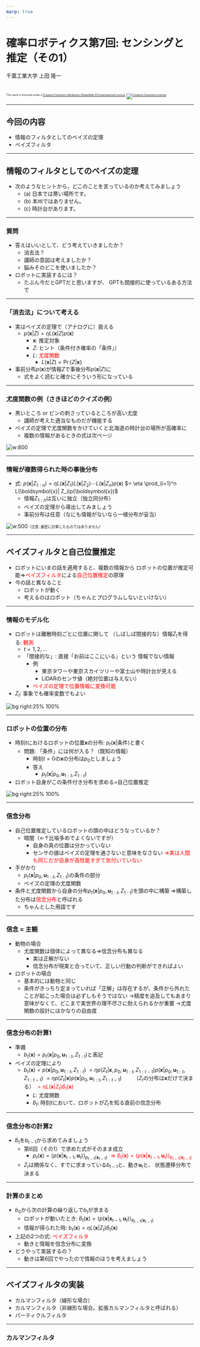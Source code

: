 ```yaml
---
marp: true
---
```


<!-- footer: 確率ロボティクス第7回 -->

# 確率ロボティクス第7回: センシングと推定（その1）

千葉工業大学 上田 隆一

<br />

<p style="font-size:50%">
This work is licensed under a <a rel="license" href="http://creativecommons.org/licenses/by-sa/4.0/">Creative Commons Attribution-ShareAlike 4.0 International License</a>.
<a rel="license" href="http://creativecommons.org/licenses/by-sa/4.0/">
<img alt="Creative Commons License" style="border-width:0" src="https://i.creativecommons.org/l/by-sa/4.0/88x31.png" /></a>
</p>

---

<!-- paginate: true -->

## 今回の内容

- 情報のフィルタとしてのベイズの定理
- ベイズフィルタ

---

## 情報のフィルタとしてのベイズの定理

- 次のようなヒントから，どこのことを言っているのか考えてみましょう
	* (a) 日本では寒い場所です。
	* (b) 本州ではありません。
	* (c) 時計台があります。

---

### 質問

- 答えはいいとして、どう考えていきましたか？
    - 消去法？
    - 講師の意図は考えましたか？
    - 脳みそのどこを使いましたか？
- ロボットに実装するには？
    - たぶん今だとGPTだと思いますが、
    GPTも間接的に使っているある方法で

---

### 「消去法」について考える

- 実はベイズの定理で（アナログに）扱える
	- $p(\boldsymbol{x} | Z) = \eta L(\boldsymbol{x}| Z)p(\boldsymbol{x})$
	    - $\boldsymbol{x}$: 推定対象
	    - $Z$: ヒント（条件付き確率の「条件」）
	    - $L$: <span style="color:red">尤度関数</span>
            - $L(\boldsymbol{x}|Z) = \Pr\{Z | \boldsymbol{x}\}$
- 事前分布$p(\boldsymbol{x})$が情報$Z$で事後分布$p(\boldsymbol{x}|Z)$に
    - 式をよく読むと確かにそういう形になっている

---

### 尤度関数の例（さきほどのクイズの例）

- 黒いところ or ピンの刺さっているところが高い尤度
    - 講師が考えた適当なものだが機能する
- ベイズの定理で尤度関数をかけていくと北海道の時計台の場所が高確率に
    - 複数の情報があるときの式は次ページ

![w:800](./figs/likelihoods.svg)


---

### 情報が複数得られた時の事後分布

- 式: $p(\boldsymbol{x} | Z_{1:n}) = \eta L(\boldsymbol{x}| Z_1)L(\boldsymbol{x} | Z_2)\cdots L(\boldsymbol{x}| Z_n) p(\boldsymbol{x})$
    $= \eta \prod_{i=1}^n L(\boldsymbol{x}| Z_i)p(\boldsymbol{x})$
    - 情報$Z_{1:n}$は互いに独立（独立同分布）
    - ベイズの定理から導出してみましょう
    - 事前分布は任意（なにも情報がないなら一様分布が妥当）


![w:500](./figs/prior_posterior.svg)<span style="font-size:70%">（注意: 厳密に計算したものではありません）</span>


---

## ベイズフィルタと自己位置推定

- ロボットにいまの話を適用すると、複数の情報から
ロボットの位置が推定可能$\Rightarrow$<span style="color:red">ベイズフィルタ</span>による<span style="color:red">自己位置推定</span>の原理
- 今の話と異なること
    - ロボットが動く
    - 考えるのはロボット（ちゃんとプログラムしないといけない）

---

### 情報のモデル化

- ロボットは離散時刻ごとに位置に関して
（しばしば間接的な）情報$Z_t$を得る: <span style="color:red">観測</span>
    - $t=1,2,\dots$
    - 「間接的な」: 直接「お前はここにいる」という
    情報でない情報
        - 例
            - 東京タワーや東京スカイツリーや富士山や時計台が見える
            - LiDARのセンサ値（絶対位置は与えない）
        - <span style="color:red">ベイズの定理で位置情報に変換可能</span>
- $Z_t$: 事象でも確率変数でもよい

![bg right:25% 100%](./figs/sensor_data.svg)


---

### ロボットの位置の分布

- 時刻$t$におけるロボットの位置$\boldsymbol{x}$の分布: $p_t(\boldsymbol{x}|$条件$)$と書く
    - 問題: 「条件」には何が入る？（既知の情報）
        - 時刻$t=0$の$\boldsymbol{x}$の分布は$p_0$としましょう
        - 答え
            * $p_t(\boldsymbol{x}|p_0, \boldsymbol{u}_{1:t}, Z_{1:t})$
- ロボット自身がこの条件付き分布を求める=自己位置推定


![bg right:25% 100%](./figs/sensor_data.svg)

---

### 信念分布

- 自己位置推定しているロボットの頭の中はどうなっているか？
    - 暗闇（←↑比喩多めでよくないですが）
        - 自身の真の位置は分かっていない
        - センサの値はベイズの定理を通さないと意味をなさない
    <span style="color:red">$\Longrightarrow$実は人間も同じだが自身が高性能すぎて気付いていない</span>
- 手がかり
    - $p_t(\boldsymbol{x}|p_0, \boldsymbol{u}_{1:t}, Z_{1:t})$の条件の部分
    - ベイズの定理の尤度関数
- 条件と尤度関数から自身の分布$p_t(\boldsymbol{x}|p_0, \boldsymbol{u}_{1:t}, Z_{1:t})$を頭の中に構築
    $\Longrightarrow$構築した分布は<span style="color:red">信念分布</span>と呼ばれる
     - ちゃんとした用語です

---

### 信念 = 主観

- 動物の場合
    - 尤度関数は個体によって異なる$\Longrightarrow$信念分布も異なる
        - 実は正解がない
        - 信念分布が現実と合っていて、正しい行動の判断ができればよい
- ロボットの場合
    - 基本的には動物と同じ
    - 条件がきっちり定まっていれば「正解」は存在するが、条件から外れたことが起こった場合は必ずしもそうではない
    $\rightarrow$精度を追及してもあまり意味がなくて、どこまで実世界の理不尽さに耐えられるかが重要
    $\rightarrow$尤度関数の設計にはかなりの自由度

---

### 信念分布の計算1

- 準備
    - $b_t(\boldsymbol{x}) = p_t(\boldsymbol{x}|p_0, \boldsymbol{u}_{1:t}, Z_{1:t})$と表記
- ベイズの定理により
	- $b_t(\boldsymbol{x}) = p(\boldsymbol{x} | p_0, \boldsymbol{u}_{1:t}, Z_{1:t})$
	$= \eta p(Z_t | \boldsymbol{x}, p_0, \boldsymbol{u}_{1:t}, Z_{1:t-1} ) p(\boldsymbol{x} | p_0, \boldsymbol{u}_{1:t}, Z_{1:t-1} )$
	$= \eta p(Z_t | \boldsymbol{x} ) p(\boldsymbol{x} | p_0, \boldsymbol{u}_{1:t}, Z_{1:t-1} )\qquad$（$Z_t$の分布は$\boldsymbol{x}$だけで決まる）
	<span style="color:red">$= \eta L(\boldsymbol{x} | Z_t) \hat{b}_t(\boldsymbol{x})$</span>
        - $L$: 尤度関数
        - $\hat{b}_t$: 時刻$t$において、ロボットが$Z_t$を知る直前の信念分布

---

### 信念分布の計算2

- $\hat{b}_t$を$b_{t-1}$から求めてみましょう
    - 第6回（その1）で求めた式がそのまま成立
        - $p_t(\boldsymbol{x}) = \big\langle p(\boldsymbol{x}| \boldsymbol{x}_{t-1} , \boldsymbol{u}_t) \big\rangle_{p_{t-1}(\boldsymbol{x}_{t-1}) }$
        <span style="color:red">$\Longrightarrow \hat{b}_t(\boldsymbol{x}) = \big\langle p(\boldsymbol{x}| \boldsymbol{x}_{t-1} , \boldsymbol{u}_t) \big\rangle_{b_{t-1}(\boldsymbol{x}_{t-1}) }$</span>
    - $Z_t$は関係なく、すでに求まっている$b_{t-1}$と、動き$\boldsymbol{u}_t$と、
    状態遷移分布で決まる


---

### 計算のまとめ

- $b_0$から次の計算の繰り返しで$b_t$が求まる
    - ロボットが動いたとき: $\hat{b}_t(\boldsymbol{x}) = \big\langle p(\boldsymbol{x}| \boldsymbol{x}_{t-1} , \boldsymbol{u}_t) \big\rangle_{b_{t-1}(\boldsymbol{x}_{t-1}) }$
    - 情報が得られた時: $b_t(\boldsymbol{x}) = \eta L(\boldsymbol{x} | Z_t) \hat{b}_t(\boldsymbol{x})$
- 上記の2つの式: <span style="color:red">ベイズフィルタ</span>
    - 動きと情報を信念分布に変換
- どうやって実装するの？
    - 動きは第6回でやったので情報のほうを考えましょう

---

## ベイズフィルタの実装


- カルマンフィルタ（線形な場合）
- カルマンフィルタ（非線形な場合。拡張カルマンフィルタと呼ばれる）
- パーティクルフィルタ

---

### カルマンフィルタ

